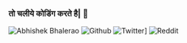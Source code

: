 ### तो चलीये कोडिंग करते है| 👋
![Abhishek Bhalerao](https://img.shields.io/badge/ABAppDev-Official-orange)
![Github](https://img.shields.io/github/followers/AB-AppDev)
![Twitter](https://img.shields.io/twitter/follow/ab_appdev)]
![Reddit](https://img.shields.io/reddit/user-karma/link/AB-AppDev)


<!--
**AB-AppDev/AB-AppDev** is a ✨ _special_ ✨ repository because its `README.md` (this file) appears on your GitHub profile.

Here are some ideas to get you started:

- 🔭 I’m currently working on ... ANDROID
- 🌱 I’m currently learning ... KOTLIN
- 👯 I’m looking to collaborate on ... E-COMMERCE
- 🤔 I’m looking for help with ... PAYMENTS SYSTEM

-->
